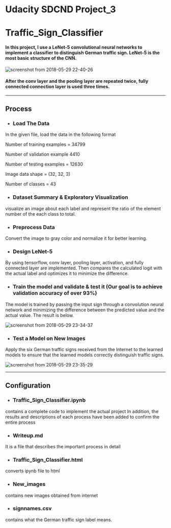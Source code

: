 # Udacity SDCND Project_3
# Traffic_Sign_Classifier
#### In this project, I use a LeNet-5 convolutional neural networks to implement a classifier to distinguish German traffic sign. LeNet-5 is the most basic structure of the CNN. 

![screenshot from 2018-05-29 22-40-26](https://user-images.githubusercontent.com/35591154/40664108-2610fce4-6395-11e8-9da5-16ff82f9abf5.png)

#### After the conv layer and the pooling layer are repeated twice, fully connected connection layer is used three times.
----

## Process
- ### Load The Data

In the given file, load the data in the following format

Number of training examples = 34799

Number of validation example  4410

Number of testing examples = 12630

Image data shape = (32, 32, 3)

Number of classes = 43




- ### Dataset Summary & Exploratory Visualization

visualize an image about each label and represent the ratio of the element number of the each class to total.

- ### Preprocess Data

Convert the image to gray color and normalize it for better learning.

- ### Design LeNet-5

By using tensorflow, conv layer, pooling layer, activation, and fully connected layer are implemented.
Then compares the calculated logit with the actual label and optimizes it to minimize the difference.

- ### Train the model and validate & test it **(Our goal is to achieve validation accuracy of over 93%)**

The model is trained by passing the input sign through a convolution neural network and minimizing the difference between the predicted value and the actual value. The result is below.

![screenshot from 2018-05-29 23-34-37](https://user-images.githubusercontent.com/35591154/40666059-d243d686-6399-11e8-8fe6-0dd0b5b731d1.png)


- ### Test a Model on New Images

Apply the six German traffic signs received from the Internet to the learned models to ensure that the learned models correctly distinguish traffic signs.

![screenshot from 2018-05-29 23-35-29](https://user-images.githubusercontent.com/35591154/40666109-ef659a7e-6399-11e8-86c8-f006646c8831.png)



----
## Configuration

- ### Traffic_Sign_Classifier.ipynb

contains a complete code to implement the actual project
In addition, the results and descriptions of each process have been added to confirm the entire process

- ### Writeup.md

It is a file that describes the important process in detail

- ### Traffic_Sign_Classifier.html

converts ipynb file to html

- ### New_images

contains new images obtained from internet

- ### signnames.csv

contains what the German traffic sign label means.
